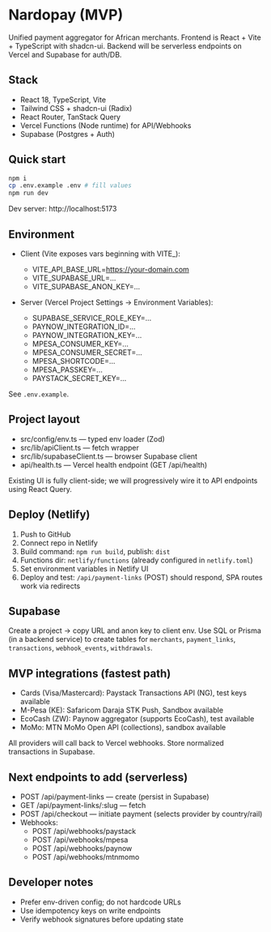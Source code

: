 # Nardopay (MVP)

Unified payment aggregator for African merchants. Frontend is React + Vite + TypeScript with shadcn-ui. Backend will be serverless endpoints on Vercel and Supabase for auth/DB.

## Stack

- React 18, TypeScript, Vite
- Tailwind CSS + shadcn-ui (Radix)
- React Router, TanStack Query
- Vercel Functions (Node runtime) for API/Webhooks
- Supabase (Postgres + Auth)

## Quick start

```bash
npm i
cp .env.example .env # fill values
npm run dev
```

Dev server: http://localhost:5173

## Environment

- Client (Vite exposes vars beginning with VITE_):
  - VITE_API_BASE_URL=https://your-domain.com
  - VITE_SUPABASE_URL=...
  - VITE_SUPABASE_ANON_KEY=...

- Server (Vercel Project Settings → Environment Variables):
  - SUPABASE_SERVICE_ROLE_KEY=...
  - PAYNOW_INTEGRATION_ID=...
  - PAYNOW_INTEGRATION_KEY=...
  - MPESA_CONSUMER_KEY=...
  - MPESA_CONSUMER_SECRET=...
  - MPESA_SHORTCODE=...
  - MPESA_PASSKEY=...
  - PAYSTACK_SECRET_KEY=...

See `.env.example`.

## Project layout

- src/config/env.ts — typed env loader (Zod)
- src/lib/apiClient.ts — fetch wrapper
- src/lib/supabaseClient.ts — browser Supabase client
- api/health.ts — Vercel health endpoint (GET /api/health)

Existing UI is fully client-side; we will progressively wire it to API endpoints using React Query.

## Deploy (Netlify)

1) Push to GitHub
2) Connect repo in Netlify
3) Build command: `npm run build`, publish: `dist`
4) Functions dir: `netlify/functions` (already configured in `netlify.toml`)
5) Set environment variables in Netlify UI
6) Deploy and test: `/api/payment-links` (POST) should respond, SPA routes work via redirects

## Supabase

Create a project → copy URL and anon key to client env. Use SQL or Prisma (in a backend service) to create tables for `merchants`, `payment_links`, `transactions`, `webhook_events`, `withdrawals`.

## MVP integrations (fastest path)

- Cards (Visa/Mastercard): Paystack Transactions API (NG), test keys available
- M-Pesa (KE): Safaricom Daraja STK Push, Sandbox available
- EcoCash (ZW): Paynow aggregator (supports EcoCash), test available
- MoMo: MTN MoMo Open API (collections), sandbox available

All providers will call back to Vercel webhooks. Store normalized transactions in Supabase.

## Next endpoints to add (serverless)

- POST /api/payment-links — create (persist in Supabase)
- GET /api/payment-links/:slug — fetch
- POST /api/checkout — initiate payment (selects provider by country/rail)
- Webhooks:
  - POST /api/webhooks/paystack
  - POST /api/webhooks/mpesa
  - POST /api/webhooks/paynow
  - POST /api/webhooks/mtnmomo

## Developer notes

- Prefer env-driven config; do not hardcode URLs
- Use idempotency keys on write endpoints
- Verify webhook signatures before updating state
